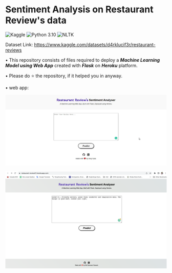 # Sentiment Analysis on Restaurant Review's data
![Kaggle](https://img.shields.io/badge/Dataset-Kaggle-blue.svg) ![Python 3.10](https://img.shields.io/badge/Python-3.10-brightgreen.svg) ![NLTK](https://img.shields.io/badge/Library-NLTK-orange.svg)

Dataset Link:
https://www.kaggle.com/datasets/d4rklucif3r/restaurant-reviews

• This repository consists of files required to deploy a ___Machine Learning Model using Web App___ created with ___Flask___ on ___Heroku___ platform.

• Please do ⭐ the repository, if it helped you in anyway.

• web app:

![GIF](readme_resources/restaurant-review-web-app.gif)



![Heroku-apps](readme_resources/application-heroku.png)
